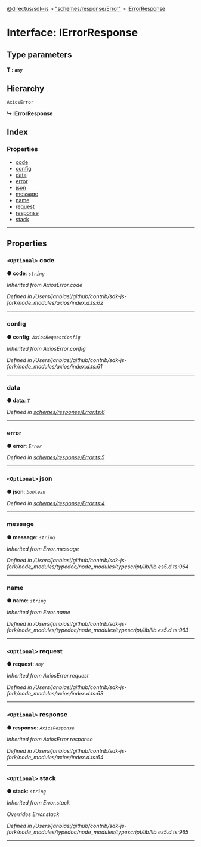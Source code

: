 [@directus/sdk-js](../README.md) > ["schemes/response/Error"](../modules/_schemes_response_error_.md) > [IErrorResponse](../interfaces/_schemes_response_error_.ierrorresponse.md)

# Interface: IErrorResponse

## Type parameters
#### T :  `any`
## Hierarchy

 `AxiosError`

**↳ IErrorResponse**

## Index

### Properties

* [code](_schemes_response_error_.ierrorresponse.md#code)
* [config](_schemes_response_error_.ierrorresponse.md#config)
* [data](_schemes_response_error_.ierrorresponse.md#data)
* [error](_schemes_response_error_.ierrorresponse.md#error)
* [json](_schemes_response_error_.ierrorresponse.md#json)
* [message](_schemes_response_error_.ierrorresponse.md#message)
* [name](_schemes_response_error_.ierrorresponse.md#name)
* [request](_schemes_response_error_.ierrorresponse.md#request)
* [response](_schemes_response_error_.ierrorresponse.md#response)
* [stack](_schemes_response_error_.ierrorresponse.md#stack)

---

## Properties

<a id="code"></a>

### `<Optional>` code

**● code**: *`string`*

*Inherited from AxiosError.code*

*Defined in /Users/janbiasi/github/contrib/sdk-js-fork/node_modules/axios/index.d.ts:62*

___
<a id="config"></a>

###  config

**● config**: *`AxiosRequestConfig`*

*Inherited from AxiosError.config*

*Defined in /Users/janbiasi/github/contrib/sdk-js-fork/node_modules/axios/index.d.ts:61*

___
<a id="data"></a>

###  data

**● data**: *`T`*

*Defined in [schemes/response/Error.ts:6](https://github.com/janbiasi/sdk-js/blob/0ae3664/src/schemes/response/Error.ts#L6)*

___
<a id="error"></a>

###  error

**● error**: *`Error`*

*Defined in [schemes/response/Error.ts:5](https://github.com/janbiasi/sdk-js/blob/0ae3664/src/schemes/response/Error.ts#L5)*

___
<a id="json"></a>

### `<Optional>` json

**● json**: *`boolean`*

*Defined in [schemes/response/Error.ts:4](https://github.com/janbiasi/sdk-js/blob/0ae3664/src/schemes/response/Error.ts#L4)*

___
<a id="message"></a>

###  message

**● message**: *`string`*

*Inherited from Error.message*

*Defined in /Users/janbiasi/github/contrib/sdk-js-fork/node_modules/typedoc/node_modules/typescript/lib/lib.es5.d.ts:964*

___
<a id="name"></a>

###  name

**● name**: *`string`*

*Inherited from Error.name*

*Defined in /Users/janbiasi/github/contrib/sdk-js-fork/node_modules/typedoc/node_modules/typescript/lib/lib.es5.d.ts:963*

___
<a id="request"></a>

### `<Optional>` request

**● request**: *`any`*

*Inherited from AxiosError.request*

*Defined in /Users/janbiasi/github/contrib/sdk-js-fork/node_modules/axios/index.d.ts:63*

___
<a id="response"></a>

### `<Optional>` response

**● response**: *`AxiosResponse`*

*Inherited from AxiosError.response*

*Defined in /Users/janbiasi/github/contrib/sdk-js-fork/node_modules/axios/index.d.ts:64*

___
<a id="stack"></a>

### `<Optional>` stack

**● stack**: *`string`*

*Inherited from Error.stack*

*Overrides Error.stack*

*Defined in /Users/janbiasi/github/contrib/sdk-js-fork/node_modules/typedoc/node_modules/typescript/lib/lib.es5.d.ts:965*

___

